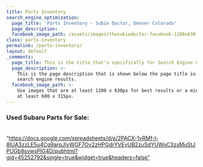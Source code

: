 ```yaml
---
title: Parts Inventory
search_engine_optimization:
  page_title: 'Parts Inventory - Subie Doctor, Denver Colorado'
  page_description:
  facebook_image_path: /assets/images/thesubiedoctor-facebook-1200x630.png
class: parts-inventory
permalink: /parts-inventory/
layout: default
_comments:
  page_title: This is the title that's specifically for Search Engine Optimization.
  page_description: >-
    This is the page description that is shown below the page title in the
    search engine results.
  facebook_image_path: >-
    Use images that are at least 1200 x 630px for best results or a minimum of
    at least 600 x 315px.
---
```


### Used Subaru Parts for Sale:<br>&nbsp;

”https://docs.google.com/spreadsheets/d/e/2PACX-1vRMf-l-8lUA3zzLE5u4Cg9arpJlvWGF7Ov2zHPGdrYVEyUB2zuSdYUWoC3zsMuStJPUGb8svwsPIG4D/pubhtml?gid=45252792&single=true&widget=true&headers=false”